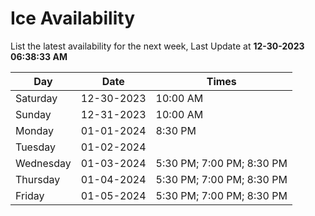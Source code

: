 # Ice Availability

List the latest availability for the next week, Last Update at **12-30-2023 06:38:33 AM**

| Day         | Date        | Times       |
| ----------- | ----------- | ----------- |
|Saturday|12-30-2023|10:00 AM|
|Sunday|12-31-2023|10:00 AM|
|Monday|01-01-2024|8:30 PM|
|Tuesday|01-02-2024||
|Wednesday|01-03-2024|5:30 PM; 7:00 PM; 8:30 PM|
|Thursday|01-04-2024|5:30 PM; 7:00 PM; 8:30 PM|
|Friday|01-05-2024|5:30 PM; 7:00 PM; 8:30 PM|
